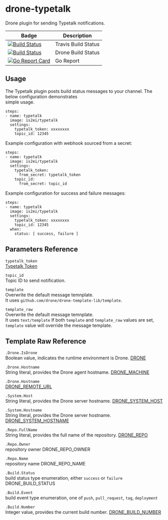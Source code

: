# drone-typetalk

Drone plugin for sending Typetalk notifications.

| Badge | Description |
| ------------- | ------------- |
| [![Build Status](https://travis-ci.org/is2ei/drone-slack.svg?branch=master)][travis] | Travis Build Status |
| [![Build Status](https://cloud.drone.io/api/badges/is2ei/drone-typetalk/status.svg)][drone] | Drone Build Status |
| [![Go Report Card](https://goreportcard.com/badge/github.com/is2ei/drone-typetalk)][goreport] | Go Report |

[travis]: https://travis-ci.org/is2ei/drone-slack
[drone]: https://cloud.drone.io/is2ei/drone-typetalk
[goreport]: https://goreportcard.com/report/github.com/is2ei/drone-typetalk

## Usage

The Typetalk plugin posts build status messages to your channel. The below configuration demonstrates  
simple usage.

```
steps:
- name: typetalk
  image: is2ei/typetalk
  settings:
    typetalk_token: xxxxxxxx
    topic_id: 12345
```

Example configuration with webhook sourced from a secret:

```
steps:
- name: typetalk
  image: is2ei/typetalk
  settings:
    typetalk_token:
      from_secret: typetalk_token
    topic_id:
      from_secret: topic_id
```

Example configuration for success and failure messages:

```
steps:
- name: typetalk
  image: is2ei/typetalk
  settings:
    typetalk_token: xxxxxxxx
    topic_id: 12345
  when:
    status: [ success, failure ]
```

## Parameters Reference

`typetalk_token`  
[Typetalk Token](https://developer.nulab-inc.com/docs/typetalk/#tttoken)

`topic_id`  
Topic ID to send notification.  

`template`  
Overwrite the default message temnplate.  
It uses `github.com/drone/drone-template-lib/template`.  

`template_raw`  
Overwrite the default message temnplate.  
It uses `text/template` If both `template` and `template_raw` values are set, `template` value will override the message template.  

## Template Raw Reference

`.Drone.IsDrone`  
Boolean value, indicates the runtime environment is Drone. [DRONE](https://docs.drone.io/reference/environ/drone/)  

`.Drone.Hostname`  
String literal, provides the Drone agent hostname. [DRONE_MACHINE](https://docs.drone.io/reference/environ/drone-machine/)  

`.Drone.Hostname`  
[DRONE_REMOTE_URL](https://docs.drone.io/reference/environ/drone-remote-url/)  

`.System.Host`  
String literal, provides the Drone server hostname. [DRONE_SYSTEM_HOST](https://docs.drone.io/reference/environ/drone-system-host/)  

`.System.Hostname`  
String literal, provides the Drone server hostname. [DRONE_SYSTEM_HOSTNAME](https://docs.drone.io/reference/environ/drone-system-hostname/)  

`.Repo.FullName`  
String literal, provides the full name of the repository. [DRONE_REPO](https://docs.drone.io/reference/environ/drone-repo/)  

`.Repo.Owner`  
repository owner DRONE_REPO_OWNER  

`.Repo.Name`  
repository name DRONE_REPO_NAME  

`.Build.Status`  
build status type enumeration, either `success` or `failure` DRONE_BUILD_STATUS  

`.Build.Event`  
build event type enumeration, one of `push`, `pull_request`, `tag`, `deployment`  

`.Build.Number`  
Integer value, provides the current build number. [DRONE_BUILD_NUMBER](https://docs.drone.io/reference/environ/drone-build-number/)  

